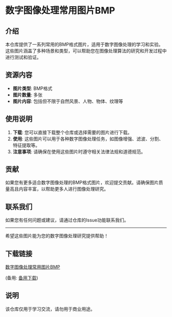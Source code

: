 # 数字图像处理常用图片BMP

## 介绍

本仓库提供了一系列常用的BMP格式图片，适用于数字图像处理的学习和实验。这些图片涵盖了多种场景和类型，可以帮助您在图像处理算法的研究和开发过程中进行测试和验证。

## 资源内容

- **图片类型**: BMP格式
- **图片数量**: 多张
- **图片内容**: 包括但不限于自然风景、人物、物体、纹理等

## 使用说明

1. **下载**: 您可以直接下载整个仓库或选择需要的图片进行下载。
2. **使用**: 这些图片可以用于各种数字图像处理任务，如图像增强、滤波、分割、特征提取等。
3. **注意事项**: 请确保在使用这些图片时遵守相关法律法规和道德规范。

## 贡献

如果您有更多适合数字图像处理的BMP格式图片，欢迎提交贡献。请确保图片质量高且内容丰富，以帮助更多人进行图像处理研究。

## 联系我们

如果您有任何问题或建议，请通过仓库的Issue功能联系我们。

---

希望这些图片能为您的数字图像处理研究提供帮助！

## 下载链接
[数字图像处理常用图片BMP](https://pan.quark.cn/s/8dba15e79ad0) 

(备用: [备用下载](https://pan.baidu.com/s/1jtS5bkvGykfpIGQksxxDBQ?pwd=1234))

## 说明

该仓库仅用于学习交流，请勿用于商业用途。
